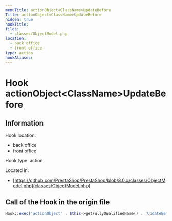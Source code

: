 ```yaml
---
menuTitle: actionObject<ClassName>UpdateBefore
Title: actionObject<ClassName>UpdateBefore
hidden: true
hookTitle: 
files:
  - classes/ObjectModel.php
location:
  - back office
  - front office
type: action
hookAliases:
---
```


# Hook actionObject&lt;ClassName>UpdateBefore

## Information

Hook location:
  - back office
  - front office

Hook type: action

Located in: 
  - [https://github.com/PrestaShop/PrestaShop/blob/8.0.x/classes/ObjectModel.php](classes/ObjectModel.php)

## Call of the Hook in the origin file

```php
Hook::exec('actionObject' . $this->getFullyQualifiedName() . 'UpdateBefore', ['object' => $this]);
```
